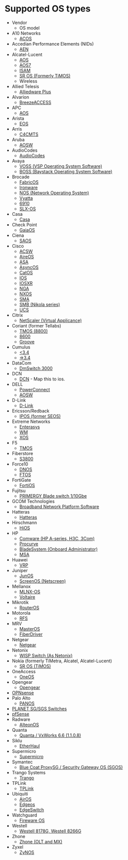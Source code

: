 # Supported OS types
 * Vendor
   * OS model
 * A10 Networks
   * [ACOS](/lib/oxidized/model/acos.rb)
 * Accedian Performance Elements (NIDs)
   * [AEN](/lib/oxidized/model/aen.rb)
 * Alcatel-Lucent
   * [AOS](/lib/oxidized/model/aos.rb)
   * [AOS7](/lib/oxidized/model/aos7.rb)
   * [ISAM](/lib/oxidized/model/isam.rb)
   * [SR OS (Formerly TiMOS)](/lib/oxidized/model/timos.rb)
   * Wireless
 * Allied Telesis
   * [Alliedware Plus](/lib/oxidized/model/awplus.rb)
 * Alvarion
   * [BreezeACCESS](/lib/oxidized/model/alvarion.rb)
 * APC
   * [AOS](/lib/oxidized/model/apc_aos.rb)
 * Arista
   * [EOS](/lib/oxidized/model/eos.rb)
 * Arris
   * [C4CMTS](/lib/oxidized/model/c4cmts.rb)
 * Aruba
   * [AOSW](/lib/oxidized/model/aosw.rb)
 * AudioCodes
   * [AudioCodes](/lib/oxdized/model/audiocodes.rb)
 * Avaya
   * [VOSS (VSP Operating System Software)](/lib/oxidized/model/voss.rb)
   * [BOSS (Baystack Operating System Software)](/lib/oxidized/model/boss.rb)
 * Brocade
   * [FabricOS](lib/oxidized/model/fabricos.rb)
   * [Ironware](lib/oxidized/model/ironware.rb)
   * [NOS (Network Operating System)](lib/oxidized/model/nos.rb)
   * [Vyatta](lib/oxidized/model/vyatta.rb)
   * [6910](lib/oxidized/model/br6910.rb)
   * [SLX-OS](lib/oxidized/model/slxos.rb)
 * Casa
   * [Casa](/lib/oxidized/model/casa.rb)
 * Check Point
   * [GaiaOS](/lib/oxidized/model/gaiaos.rb)
 * Ciena
   * [SAOS](/lib/oxidized/model/saos.rb)
 * Cisco
   * [ACSW](/lib/oxidized/model/acsw.rb)
   * [AireOS](/lib/oxidized/model/aireos.rb)
   * [ASA](/lib/oxidized/model/asa.rb)
   * [AsyncOS](/lib/oxidized/model/asyncos.rb)
   * [CatOS](/lib/oxidized/model/catos.rb)
   * [IOS](/lib/oxidized/model/ios.rb)
   * [IOSXR](/lib/oxidized/model/iosxr.rb)
   * [NGA](/lib/oxidized/model/cisconga.rb)
   * [NXOS](/lib/oxidized/model/nxos.rb)
   * [SMA](/lib/oxidized/model/ciscosma.rb)
   * [SMB (Nikola series)](/lib/oxidized/model/ciscosmb.rb)
   * [UCS](/lib/oxidized/model/ucs.rb)
 * Citrix
   * [NetScaler (Virtual Applicance)](/lib/oxidized/model/netscaler.rb)
 * Coriant (former Tellabs)
   * [TMOS (8800)](/lib/oxidized/model/corianttmos.rb)
   * [8600](/lib/oxidized/model/coriant8600.rb)
   * [Groove](/lib/oxidized/model/coriantgroove.rb)
 * Cumulus
   * [<3.4](/lib/oxidized/model/cumulus.rb)
   * [=>3.4](/lib/oxidized/model/cumulus_frr.rb)
 * DataCom
   * [DmSwitch 3000](/lib/oxidized/model/datacom.rb)
 * DCN
   * [DCN](/lib/oxidized/model/ios.rb) - Map this to ios.
 * DELL
   * [PowerConnect](/lib/oxidized/model/powerconnect.rb)
   * [AOSW](/lib/oxidized/model/aosw.rb)
 * D-Link
   * [D-Link](/lib/oxidized/model/dlink.rb)
 * Ericsson/Redback
   * [IPOS (former SEOS)](/lib/oxidized/model/ipos.rb)
 * Extreme Networks
   * [Enterasys](/lib/oxidized/model/enterasys.rb)
   * [WM](/lib/oxidized/model/mtrlrfs.rb)
   * [XOS](/lib/oxidized/model/xos.rb)
 * F5
   * [TMOS](/lib/oxidized/model/tmos.rb)
 * Fiberstore
   * [S3800](/lib/oxidized/model/gcombnps.rb)
 * Force10
   * [DNOS](/lib/oxidized/model/dnos.rb)
   * [FTOS](/lib/oxidized/model/ftos.rb)
 * FortiGate
   * [FortiOS](/lib/oxidized/model/fortios.rb)
 * Fujitsu
   * [PRIMERGY Blade switch 1/10Gbe](/lib/oxidized/model/fujitsupy.rb)
 * GCOM Technologies
   * [Broadband Network Platform Software](/lib/oxidized/model/gcombnps.rb)
 * Hatteras
   * [Hatteras](/lib/oxidized/model/hatteras.rb)
 * Hirschmann
   * [HiOS](/lib/oxidized/model/hirschmann.rb)
 * HP
   * [Comware (HP A-series, H3C, 3Com)](/lib/oxidized/model/comware.rb)
   * [Procurve](/lib/oxidized/model/procurve.rb)
   * [BladeSystem (Onboard Administrator)](/lib/oxidized/model/hpebladesystem.rb)
   * [MSA](/lib/oxidized/model/hpemsa.rb)
 * Huawei
   * [VRP](/lib/oxidized/model/vrp.rb)
 * Juniper
   * [JunOS](/lib/oxidized/model/junos.rb)
   * [ScreenOS (Netscreen)](/lib/oxidized/model/screenos.rb)
 * Mellanox
   * [MLNX-OS](/lib/oxidized/model/mlnxos.rb)
   * [Voltaire](/lib/oxidized/model/voltaire.rb)
 * Mikrotik
   * [RouterOS](/lib/oxidized/model/routeros.rb)
 * Motorola
   * [RFS](/lib/oxidized/model/mtrlrfs.rb)
 * MRV
   * [MasterOS](/lib/oxidized/model/masteros.rb)
   * [FiberDriver](/lib/oxidized/model/fiberdriver.rb)
 * Netgear
   * [Netgear](/lib/oxidized/model/netgear.rb)
 * Netonix
   * [WISP Switch (As Netonix)](/lib/oxidized/model/netonix.rb)
 * Nokia (formerly TiMetra, Alcatel, Alcatel-Lucent)
   * [SR OS (TiMOS)](/lib/oxidized/model/timos.rb)
 * OneAccess
   * [OneOS](/lib/oxidized/model/oneos.rb)
 * Opengear
   * [Opengear](/lib/oxidized/model/opengear.rb)
 * [OPNsense](/lib/oxidized/model/opnsense.rb)
 * Palo Alto
   * [PANOS](/lib/oxidized/model/panos.rb)
 * [PLANET SG/SGS Switches](/lib/oxidized/model/planet.rb)
 * [pfSense](/lib/oxidized/model/pfsense.rb)
 * Radware
   * [AlteonOS](/lib/oxidized/model/alteonos.rb)
 * Quanta
   * [Quanta / VxWorks 6.6 (1.1.0.8)](/lib/oxidized/model/quantaos.rb)
 * Siklu
   * [EtherHaul](/lib/oxidized/model/siklu.rb)
 * Supermicro
   * [Supermicro](/lib/oxidized/model/supermicro.rb)
 * Symantec
   * [Blue Coat ProxySG / Security Gateway OS (SGOS)](/lib/oxidized/model/sgos.rb)
 * Trango Systems
   * [Trango](/lib/oxidized/model/trango.rb)
 * TPLink
   * [TPLink](/lib/oxidized/model/tplink.rb)
 * Ubiquiti
   * [AirOS](/lib/oxidized/model/airos.rb)
   * [Edgeos](/lib/oxidized/model/edgeos.rb)
   * [EdgeSwitch](/lib/oxidized/model/edgeswitch.rb)
 * Watchguard
   * [Fireware OS](/lib/oxidized/model/firewareos.rb)
 * Westell
   * [Westell 8178G, Westell 8266G](/lib/oxidized/model/weos.rb)
 * Zhone
   * [Zhone (OLT and MX)](/lib/oxidized/model/zhoneolt.rb)
 * Zyxel
   * [ZyNOS](/lib/oxidized/model/zynos.rb)
